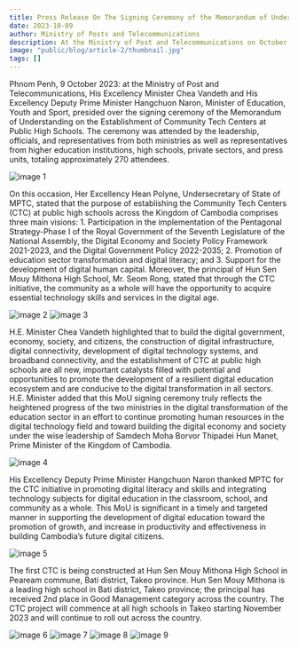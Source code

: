 ```yaml
---
title: Press Release On The Signing Ceremony of the Memorandum of Understanding on the Establishment of Community Tech Centers at Public High Schools between the Ministry of Post and Telecommunications and the Ministry of Education, Youth and Sport
date: 2023-10-09
author: Ministry of Posts and Telecommunications
description: At the Ministry of Post and Telecommunications on October 9, 2023, Ministers Chea Vandeth and Hangchuon Naron signed a Memorandum of Understanding (MoU) to establish Community Tech Centers at public high schools. The signing ceremony was attended by around 270 people, including officials, educators, and members of the private sector and press.
image: "public/blog/article-2/thumbnail.jpg"
tags: []
---
```


Phnom Penh, 9 October 2023: at the Ministry of Post and Telecommunications, His Excellency Minister Chea Vandeth and His Excellency Deputy Prime Minister Hangchuon Naron, Minister of Education, Youth and Sport, presided over the signing ceremony of the Memorandum of Understanding on the Establishment of Community Tech Centers at Public High Schools. The ceremony was attended by the leadership, officials, and representatives from both ministries as well as representatives from higher education institutions, high schools, private sectors, and press units, totaling approximately 270 attendees.

![image 1](/blog/article-2/image-1.jpg)

On this occasion, Her Excellency Hean Polyne, Undersecretary of State of MPTC, stated that the purpose of establishing the Community Tech Centers (CTC) at public high schools across the Kingdom of Cambodia comprises three main visions: 1. Participation in the implementation of the Pentagonal Strategy-Phase I of the Royal Government of the Seventh Legislature of the National Assembly, the Digital Economy and Society Policy Framework 2021-2023, and the Digital Government Policy 2022-2035; 2. Promotion of education sector transformation and digital literacy; and 3. Support for the development of digital human capital. Moreover, the principal of Hun Sen Mouy Mithona High School, Mr. Seom Rong, stated that through the CTC initiative, the community as a whole will have the opportunity to acquire essential technology skills and services in the digital age.

![image 2](/blog/article-2/image-3.jpg)
![image 3](/blog/article-2/image-2.jpg)

H.E. Minister Chea Vandeth highlighted that to build the digital government, economy, society, and citizens, the construction of digital infrastructure, digital connectivity, development of digital technology systems, and broadband connectivity, and the establishment of CTC at public high schools are all new, important catalysts filled with potential and opportunities to promote the development of a resilient digital education ecosystem and are conducive to the digital transformation in all sectors. H.E. Minister added that this MoU signing ceremony truly reflects the heightened progress of the two ministries in the digital transformation of the education sector in an effort to continue promoting human resources in the digital technology field and toward building the digital economy and society under the wise leadership of Samdech Moha Borvor Thipadei Hun Manet, Prime Minister of the Kingdom of Cambodia.

![image 4](/blog/article-2/image-4.jpg)

His Excellency Deputy Prime Minister Hangchuon Naron thanked MPTC for the CTC initiative in promoting digital literacy and skills and integrating technology subjects for digital education in the classroom, school, and community as a whole. This MoU is significant in a timely and targeted manner in supporting the development of digital education toward the promotion of growth, and increase in productivity and effectiveness in building Cambodia’s future digital citizens.

![image 5](/blog/article-2/image-5.jpg)

The first CTC is being constructed at Hun Sen Mouy Mithona High School in Peaream commune, Bati district, Takeo province. Hun Sen Mouy Mithona is a leading high school in Bati district, Takeo province; the principal has received 2nd place in Good Management category across the country. The CTC project will commence at all high schools in Takeo starting November 2023 and will continue to roll out across the country.

![image 6](/blog/article-2/image-7.jpg)
![image 7](/blog/article-2/image-8.jpg)
![image 8](/blog/article-2/image-9.jpg)
![image 9](/blog/article-2/image-10.jpg)
